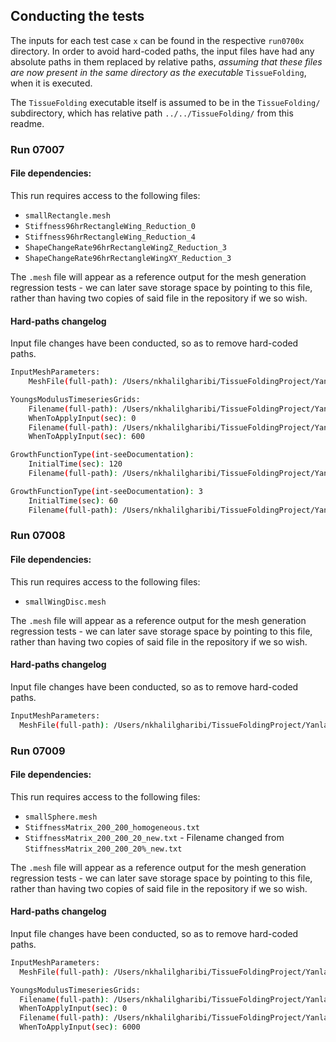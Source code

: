 ## Conducting the tests

The inputs for each test case `x` can be found in the respective `run0700x` directory.
In order to avoid hard-coded paths, the input files have had any absolute paths in them replaced by relative paths, _assuming that these files are now present in the same directory as the executable_ `TissueFolding`, when it is executed.

The `TissueFolding` executable itself is assumed to be in the `TissueFolding/` subdirectory, which has relative path `../../TissueFolding/` from this readme.

### Run 07007

#### File dependencies:

This run requires access to the following files:
- `smallRectangle.mesh`
- `Stiffness96hrRectangleWing_Reduction_0`
- `Stiffness96hrRectangleWing_Reduction_4`
- `ShapeChangeRate96hrRectangleWingZ_Reduction_3`
- `ShapeChangeRate96hrRectangleWingXY_Reduction_3`

The `.mesh` file will appear as a reference output for the mesh generation regression tests - we can later save storage space by pointing to this file, rather than having two copies of said file in the repository if we so wish.

#### Hard-paths changelog

Input file changes have been conducted, so as to remove hard-coded paths.

```bash
InputMeshParameters:
    MeshFile(full-path): /Users/nkhalilgharibi/TissueFoldingProject/YanlanMaoLabRepo/TissueOrigami/ToolBox/MeshGeneration/2DEllipse/smallRectangle.mesh

YoungsModulusTimeseriesGrids:
    Filename(full-path): /Users/nkhalilgharibi/TissueFoldingProject/YanlanMaoLabRepo/TissueOrigami/ToolBox/StiffnessTimeSeries/Stiffness96hrRectangleWing_Reduction_0
    WhenToApplyInput(sec): 0
    Filename(full-path): /Users/nkhalilgharibi/TissueFoldingProject/YanlanMaoLabRepo/TissueOrigami/ToolBox/StiffnessTimeSeries/Stiffness96hrRectangleWing_Reduction_4
    WhenToApplyInput(sec): 600

GrowthFunctionType(int-seeDocumentation):
    InitialTime(sec): 120
    Filename(full-path): /Users/nkhalilgharibi/TissueFoldingProject/YanlanMaoLabRepo/TissueOrigami/ToolBox/GrowthRates/ShapeChangeRate96hrRectangleWingZ_Reduction_3

GrowthFunctionType(int-seeDocumentation): 3
    InitialTime(sec): 60
    Filename(full-path): /Users/nkhalilgharibi/TissueFoldingProject/YanlanMaoLabRepo/TissueOrigami/ToolBox/GrowthRates/ShapeChangeRate96hrRectangleWingXY_Reduction_3
```

### Run 07008

#### File dependencies:

This run requires access to the following files:
- `smallWingDisc.mesh`

The `.mesh` file will appear as a reference output for the mesh generation regression tests - we can later save storage space by pointing to this file, rather than having two copies of said file in the repository if we so wish.

#### Hard-paths changelog

Input file changes have been conducted, so as to remove hard-coded paths.

```bash
InputMeshParameters:
  MeshFile(full-path): /Users/nkhalilgharibi/TissueFoldingProject/YanlanMaoLabRepo/TissueOrigami/ToolBox/MeshGeneration/2DEllipse/smallWingDisc.mesh
```

### Run 07009

#### File dependencies:

This run requires access to the following files:
- `smallSphere.mesh`
- `StiffnessMatrix_200_200_homogeneous.txt`
- `StiffnessMatrix_200_200_20_new.txt` - Filename changed from `StiffnessMatrix_200_200_20%_new.txt`

The `.mesh` file will appear as a reference output for the mesh generation regression tests - we can later save storage space by pointing to this file, rather than having two copies of said file in the repository if we so wish.

#### Hard-paths changelog

Input file changes have been conducted, so as to remove hard-coded paths.

```bash
InputMeshParameters:
  MeshFile(full-path): /Users/nkhalilgharibi/TissueFoldingProject/YanlanMaoLabRepo/TissueOrigami/ToolBox/MeshGeneration/2DEllipse/smallSphere.mesh

YoungsModulusTimeseriesGrids:
  Filename(full-path): /Users/nkhalilgharibi/TissueFoldingProject/YanlanMaoLabRepo/TissueOrigami/ToolBox/StiffnessTimeSeries/StiffnessMatrix_200_200_homogeneous.txt
  WhenToApplyInput(sec): 0
  Filename(full-path): /Users/nkhalilgharibi/TissueFoldingProject/YanlanMaoLabRepo/TissueOrigami/ToolBox/StiffnessTimeSeries/StiffnessMatrix_200_200_20%_new.txt
  WhenToApplyInput(sec): 6000
```

